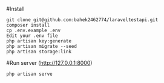 #Install

    git clone git@github.com:bahek2462774/laraveltestapi.git
    composer install
    cp .env.example .env
    Edit your .env file
    php artisan key:generate
    php artisan migrate --seed
    php artisan storage:link

#Run server
(http://127.0.0.1:8000)  

    php artisan serve